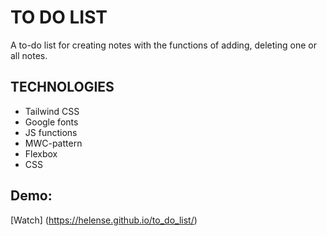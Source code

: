 # TO DO LIST

A to-do list for creating notes with the functions of adding, deleting one or all notes.

## TECHNOLOGIES
+ Tailwind CSS
+ Google fonts
+ JS functions
+ MWC-pattern
+ Flexbox
+ CSS

## Demo:

[Watch] (https://helense.github.io/to_do_list/)
